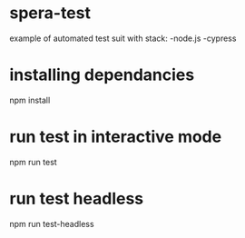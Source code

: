# spera-test
example of automated test suit with 
stack: -node.js
       -cypress

# installing dependancies
npm install
# run test in interactive mode
npm run test 

# run test headless
npm run test-headless
